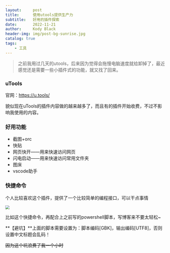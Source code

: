 ```yaml
---
layout:     post
title:      使用utools提供生产力
subtitle:   好用的插件探索
date:       2022-11-21
author:     Kody Black
header-img: img/post-bg-sunrise.jpg
catalog: true
tags:
    - 工具
---
```


> 之前我用过几天的utools，后来因为觉得会拖慢电脑速度就给卸掉了，最近感觉还是需要一些小插件式的功能，就又找了回来。

### uTools

官网：https://u.tools/

貌似现在uTools的插件内容做的越来越多了，而且有的插件开始收费，不过不影响我使用的内容。

### 好用功能

- 截图+orc
- 快贴
- 网页快开——用来快速访问网页
- 闪电启动——用来快速访问常用文件夹
- 图床
- vscode助手

### 快捷命令

个人比较喜欢这个插件，提供了一个比较简单的编程接口，可以干点事情

<img src="https://pic5.58cdn.com.cn/nowater/webim/big/n_v255d813952a7e43dc98c6148abb79b667.png" style="zoom:80%;" />

比如这个快捷命令，再配合上之前写的powershell脚本，写博客来不要太轻松~

**【避坑】**上面的脚本需要设置为：脚本编码[GBK]，输出编码[UTF8]，否则设置中文标题会乱码！

~~因为这个坑浪费了我一个小时~~

